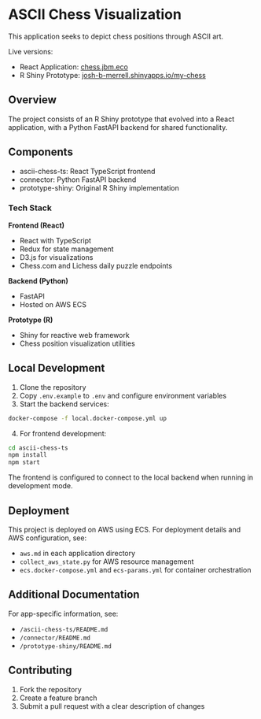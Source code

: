 # ASCII Chess Visualization

This application seeks to depict chess positions through ASCII art.

Live versions:
- React Application: [chess.jbm.eco](https://chess.jbm.eco)
- R Shiny Prototype: [josh-b-merrell.shinyapps.io/my-chess](https://josh-b-merrell.shinyapps.io/my-chess/)

## Overview

The project consists of an R Shiny prototype that evolved into a React application, with a Python FastAPI backend for shared functionality.

## Components

- ascii-chess-ts: React TypeScript frontend
- connector: Python FastAPI backend
- prototype-shiny: Original R Shiny implementation

### Tech Stack

**Frontend (React)**
- React with TypeScript
- Redux for state management
- D3.js for visualizations
- Chess.com and Lichess daily puzzle endpoints

**Backend (Python)**
- FastAPI
- Hosted on AWS ECS

**Prototype (R)**
- Shiny for reactive web framework
- Chess position visualization utilities

## Local Development

1. Clone the repository
2. Copy `.env.example` to `.env` and configure environment variables
3. Start the backend services:
```bash
docker-compose -f local.docker-compose.yml up
```

4. For frontend development:
```bash
cd ascii-chess-ts
npm install
npm start
```
The frontend is configured to connect to the local backend when running in development mode.

## Deployment

This project is deployed on AWS using ECS. For deployment details and AWS configuration, see:
- `aws.md` in each application directory
- `collect_aws_state.py` for AWS resource management
- `ecs.docker-compose.yml` and `ecs-params.yml` for container orchestration

## Additional Documentation

For app-specific information, see:
- `/ascii-chess-ts/README.md` 
- `/connector/README.md`
- `/prototype-shiny/README.md`

## Contributing

1. Fork the repository
2. Create a feature branch
3. Submit a pull request with a clear description of changes

